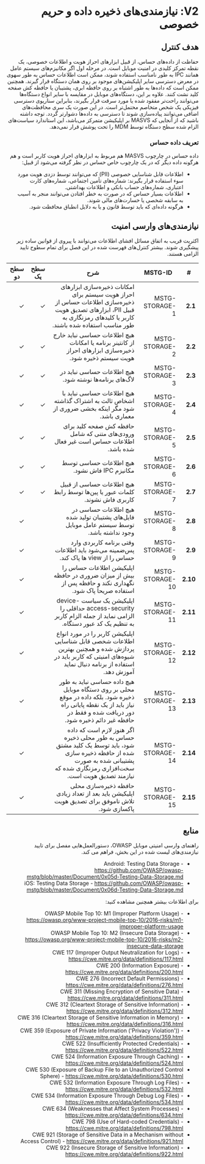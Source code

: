 <div dir="rtl" markdown="1">

# V2: نیازمندی‌های ذخیره داده و حریم خصوصی

## هدف کنترل

حفاظت از داده‌های حساس، از قبیل ابزارهای احراز هویت و اطلاعات خصوصی، یک نقطه تمرکز کلیدی در امنیت موبایل است.  در مرحله اول اگر مکانیزم‌های سیستم عامل همانند IPC به طور نامناسب استفاده شوند، ممکن است اطلاعات حساس به طور سهوی در معرض دسترسی سایر اپلیکیشن‌های موجود بر روی همان دستگاه قرار گیرند. همچنین ممکن است که داده‌ها به طور اشتباه بر روی حافظه ابری، پشتیبان یا حافظه کش صفحه کلید نشت کنند. علاوه بر این، دستگاه‌های موبایل در مقایسه با سایر انواع دستگاه‌ها می‌توانند راحت‌تر مفقود شده یا مورد سرقت قرار بگیرند، بنابراین سناریوی دسترسی فیزیکی یک شخص متخاصم محتمل‌تر است. در این صورت یک سری محافظت‌های اضافی می‌توانند پیاده‌سازی شوند تا دسترسی به داده‌ها دشوارتر گردد.
توجه داشته باشید که از آنجایی که MASVS بر اپلیکیشن متمرکز می‌باشد، این استاندارد سیاست‌های الزام شده سطح دستگاه توسط MDM را تحت پوشش قرار نمی‌دهد.


### تعریف داده حساس

داده حساس در چارچوب MASVS هم مربوط به ابزارهای احراز هویت کاربر است و هم هرگونه داده دیگر که در یک چارچوب خاص حساس در نظر گرفته می‌شود از قبیل:
-	اطلاعات قابل شناسایی خصوصی  (PII) که می‌توانند توسط دزدی هویت مورد سوء استفاده قرار بگیرند: شماره‌های تأمین اجتماعی، شماره‌های کارت اعتباری، شماره‌های حساب بانکی و اطلاعات بهداشتی.
-	اطلاعات بسیار حساس که در صورت به خطر افتادن می‌توانند منجر به آسیب به سابقه شخصی یا خسارت‌های مالی شوند.
-	هرگونه داده‌ای که باید توسط قانون و یا به دلایل انطباق محافظت شود.


## نیازمندی‌های وارسی امنیت

اکثریت قریب به اتفاق مسائل افشای اطلاعات می‌توانند با پیروی از قوانین ساده زیر پیشگیری شوند. بیشتر کنترل‌های فهرست شده در این فصل برای تمام سطوح تایید الزامی هستند.

| # | MSTG-ID | شرح | سطح یک | سطح دو |
| -- | -------- | ---------------------- | - | - |
| **2.1** | MSTG-STORAGE-1 | امکانات ذخیره‌سازی ابزارهای احراز هویت سیستم برای ذخیره‌سازی اطلاعات حساس از قبیل PII، ابزارهای تصدیق هویت کاربر یا کلید‌های رمزنگاری به طور مناسب استفاده شده باشند. | ✓ | ✓ |
| **2.2** | MSTG-STORAGE-2 | هیچ اطلاعات حساسی نباید خارج از کانتینر برنامه یا امکانات ذخیره‌سازی ابزارهای احراز هویت سیستم ذخیره شود. | ✓ | ✓ |
| **2.3** | MSTG-STORAGE-3 | هیچ اطلاعات حساسی نباید در لاگ‌های برنامه‌ها نوشته شود. | ✓ | ✓ |
| **2.4** | MSTG-STORAGE-4 | هیچ اطلاعات حساسی نباید با اشخاص ثالث به اشتراک گذاشته شود مگر اینکه بخشی ضروری از معماری باشد. | ✓ | ✓ |
| **2.5** | MSTG-STORAGE-5 | حافظه کش صفحه کلید برای ورودی‌های متنی که شامل اطلاعات حساس است غیر فعال شده باشد. | ✓ | ✓ |
| **2.6** | MSTG-STORAGE-6 | هیچ اطلاعات حساسی توسط مکانیزم IPC فاش نشود. | ✓ | ✓ |
| **2.7** | MSTG-STORAGE-7 | هیچ اطلاعات حساسی از قبیل کلمات عبور یا پین‌ها توسط رابط کاربری فاش نشوند. | ✓ | ✓ |
| **2.8** | MSTG-STORAGE-8 | هیچ اطلاعات حساسی در فایل‌های پشتیبان تولید شده توسط سیستم عامل موبایل وجود نداشته باشد. |   | ✓ |
| **2.9** | MSTG-STORAGE-9 | وقتی برنامه کاربردی وارد پس‌ضمینه می‌شود باید  اطلاعات حساس را از view ها پاک کند. |  | ✓ |
| **2.10** | MSTG-STORAGE-10 | اپلیکیشن اطلاعات حساس را بیش از میزان ضروری در حافظه نگهداری نکند و حافظه پس از استفاده صریحاً پاک شود. |  | ✓ |
| **2.11** | MSTG-STORAGE-11 | اپلیکیشن یک سیاست device-access-security حداقلی را الزامی نماید از جمله الزام کاربر به تنظیم یک کد عبور دستگاه. |  | ✓ |
| **2.12** | MSTG-STORAGE-12 | اپلیکیشن کاربر را در مورد انواع اطلاعات شخصی قابل شناسایی پردازش شده و همچنین بهترین شیوه‌های امنیتی که کاربر باید در استفاده از برنامه دنبال نماید آموزش دهد. |  | ✓ |
| **2.13** | MSTG-STORAGE-13 | هیچ داده حساسی نباید به طور محلی بر روی دستگاه موبایل ذخیره شود. بلکه داده در موقع نیاز باید از یک نقطه پایانی راه دور دریافت شده و فقط در حافظه غیر دائم ذخیره شود. |  | ✓ |
| **2.14** | MSTG-STORAGE-14 | اگر هنوز لازم است که داده حساس به طور محلی ذخیره شود، باید توسط یک کلید مشتق شده از حافظه ذخیره سازی پشتیبانی شده به صورت سخت‌افزاری رمزنگاری شده که نیازمند تصدیق هویت است. |  | ✓ |
| **2.15** | MSTG-STORAGE-15 | حافظه ذخیره‌سازی محلی اپلیکیشن باید بعد از تعداد زیادی تلاش ناموفق برای تصدیق هویت پاکسازی شود. |  | ✓ |

## منابع

راهنمای وارسی امنیتی موبایل OWASP، دستورالعمل‌هایی مفصل برای تایید نیازمندی‌های لیست شده در این بخش، فراهم می کند.

- Android: Testing Data Storage - <https://github.com/OWASP/owasp-mstg/blob/master/Document/0x05d-Testing-Data-Storage.md>
- iOS: Testing Data Storage - <https://github.com/OWASP/owasp-mstg/blob/master/Document/0x06d-Testing-Data-Storage.md>


برای اطلاعات بیشتر همچنین مشاهده کنید:

- OWASP Mobile Top 10: M1 (Improper Platform Usage) - <https://owasp.org/www-project-mobile-top-10/2016-risks/m1-improper-platform-usage>
- OWASP Mobile Top 10: M2 (Insecure Data Storage) - <https://owasp.org/www-project-mobile-top-10/2016-risks/m2-insecure-data-storage>
- CWE 117 (Improper Output Neutralization for Logs) - <https://cwe.mitre.org/data/definitions/117.html>
- CWE 200 (Information Exposure) - <https://cwe.mitre.org/data/definitions/200.html>
- CWE 276 (Incorrect Default Permissions) - <https://cwe.mitre.org/data/definitions/276.html>
- CWE 311 (Missing Encryption of Sensitive Data) - <https://cwe.mitre.org/data/definitions/311.html>
- CWE 312 (Cleartext Storage of Sensitive Information) - <https://cwe.mitre.org/data/definitions/312.html>
- CWE 316 (Cleartext Storage of Sensitive Information in Memory) - <https://cwe.mitre.org/data/definitions/316.html>
- CWE 359 (Exposure of Private Information ('Privacy Violation')) - <https://cwe.mitre.org/data/definitions/359.html>
- CWE 522 (Insufficiently Protected Credentials) - <https://cwe.mitre.org/data/definitions/522.html>
- CWE 524 (Information Exposure Through Caching) - <https://cwe.mitre.org/data/definitions/524.html>
- CWE 530 (Exposure of Backup File to an Unauthorized Control Sphere) - <https://cwe.mitre.org/data/definitions/530.html>
- CWE 532 (Information Exposure Through Log Files) - <https://cwe.mitre.org/data/definitions/532.html>
- CWE 534 (Information Exposure Through Debug Log Files) - <https://cwe.mitre.org/data/definitions/534.html>
- CWE 634 (Weaknesses that Affect System Processes) - <https://cwe.mitre.org/data/definitions/634.html>
- CWE 798 (Use of Hard-coded Credentials) - <https://cwe.mitre.org/data/definitions/798.html>
- CWE 921 (Storage of Sensitive Data in a Mechanism without Access Control) - <https://cwe.mitre.org/data/definitions/921.html>
- CWE 922 (Insecure Storage of Sensitive Information) - <https://cwe.mitre.org/data/definitions/922.html>

</div>
